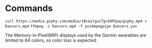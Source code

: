 # Commands
`curl https://media.giphy.com/media/1BceylguiTgc94R5pq/giphy.mp4 > Dancers.mp4`
`ffmpeg -i Dancers.mp4 -f yuv4mpegpipe Dancers.yuv`


The Memory-in-Pixel(MIP) displays used by the Garmin wearables are limited to 64 colors, so color loss is expected.

